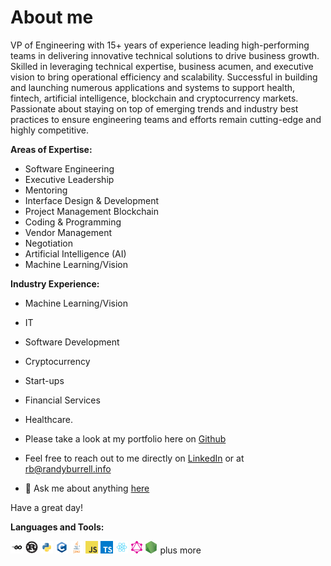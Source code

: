# **About me**

VP of Engineering with 15+ years of experience leading high-performing teams in
delivering innovative technical solutions to drive business growth. Skilled in
leveraging technical expertise, business acumen, and executive vision to bring
operational efficiency and scalability. Successful in building and launching
numerous applications and systems to support health, fintech, artificial
intelligence, blockchain and cryptocurrency markets. Passionate about staying on
top of emerging trends and industry best practices to ensure engineering teams
and efforts remain cutting-edge and highly competitive.

**Areas of Expertise:**

- Software Engineering
- Executive Leadership
- Mentoring
- Interface Design & Development
- Project Management Blockchain
- Coding & Programming
- Vendor Management
- Negotiation
- Artificial Intelligence (AI)
- Machine Learning/Vision

**Industry Experience:**

- Machine Learning/Vision
- IT
- Software Development
- Cryptocurrency
- Start-ups
- Financial Services
- Healthcare.

- Please take a look at my portfolio here on [Github](https://github.com/randy1burrell)


- Feel free to reach out to me directly on [LinkedIn](https://www.linkedin.com/in/randyburrell/) or at rb@randyburrell.info

- 💬 Ask me about anything [here](https://github.com/randy1burrell/profile/issues)

Have a great day!


**Languages and Tools:**

<code><img height="20" src="https://raw.githubusercontent.com/github/explore/80688e429a7d4ef2fca1e82350fe8e3517d3494d/topics/go/go.png"></code>
<code><img height="20" src="https://raw.githubusercontent.com/github/explore/80688e429a7d4ef2fca1e82350fe8e3517d3494d/topics/rust/rust.png"></code>
<code><img height="20" src="https://raw.githubusercontent.com/github/explore/80688e429a7d4ef2fca1e82350fe8e3517d3494d/topics/python/python.png"></code>
<code><img height="20" src="https://raw.githubusercontent.com/github/explore/80688e429a7d4ef2fca1e82350fe8e3517d3494d/topics/c/c.png"></code>
<code><img height="20" src="https://raw.githubusercontent.com/github/explore/80688e429a7d4ef2fca1e82350fe8e3517d3494d/topics/java/java.png"></code>
<code><img height="20" src="https://raw.githubusercontent.com/github/explore/80688e429a7d4ef2fca1e82350fe8e3517d3494d/topics/javascript/javascript.png"></code>
<code><img height="20" src="https://raw.githubusercontent.com/github/explore/80688e429a7d4ef2fca1e82350fe8e3517d3494d/topics/typescript/typescript.png"></code>
<code><img height="20" src="https://raw.githubusercontent.com/github/explore/80688e429a7d4ef2fca1e82350fe8e3517d3494d/topics/react/react.png"></code>
<code><img height="20" src="https://raw.githubusercontent.com/github/explore/5c058a388828bb5fde0bcafd4bc867b5bb3f26f3/topics/graphql/graphql.png"></code>
<code><img height="20" src="https://raw.githubusercontent.com/github/explore/80688e429a7d4ef2fca1e82350fe8e3517d3494d/topics/nodejs/nodejs.png"></code>
plus more
